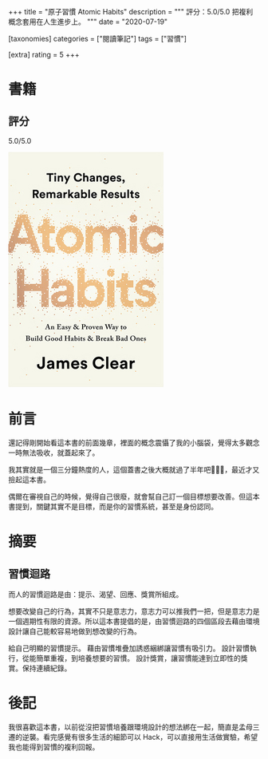 +++
title = "原子習慣 Atomic Habits"
description = """
評分：5.0/5.0
把複利概念套用在人生進步上。
"""
date = "2020-07-19"

[taxonomies]
categories = ["閱讀筆記"]
tags = ["習慣"]

[extra]
rating = 5
+++

# 書籍
## 評分
5.0/5.0

[![](atomic-habits.jpeg)](https://www.goodreads.com/book/show/40121378-atomic-habits)

# 前言
還記得剛開始看這本書的前面幾章，裡面的概念震懾了我的小腦袋，覺得太多觀念一時無法吸收，就蓋起來了。

我其實就是一個三分鐘熱度的人，這個蓋書之後大概就過了半年吧🤣🤣🙈，最近才又撿起這本書。

偶爾在審視自己的時候，覺得自己很廢，就會幫自己訂一個目標想要改善。但這本書提到，關鍵其實不是目標，而是你的習慣系統，甚至是身份認同。

# 摘要
## 習慣迴路
而人的習慣迴路是由：提示、渴望、回應、獎賞所組成。

想要改變自己的行為，其實不只是意志力，意志力可以推我們一把，但是意志力是一個週期性有限的資源。所以這本書提倡的是，由習慣迴路的四個區段去藉由環境設計讓自己能較容易地做到想改變的行為。

給自己明顯的習慣提示。
藉由習慣堆疊加誘惑綑綁讓習慣有吸引力。
設計習慣執行，從能簡單重複，到培養想要的習慣。
設計獎賞，讓習慣能達到立即性的獎賞。保持連續紀錄。

# 後記
我很喜歡這本書，以前從沒把習慣培養跟環境設計的想法綁在一起，簡直是孟母三遷的逆襲。看完感覺有很多生活的細節可以 Hack，可以直接用生活做實驗，希望我也能得到習慣的複利回報。
